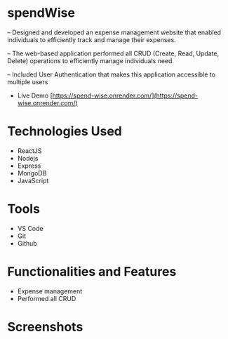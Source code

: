 # spendWise
– Designed and developed an expense management website that enabled individuals to efficiently track and manage
their expenses.

– The web-based application performed all CRUD (Create, Read, Update, Delete) operations to efficiently manage
individuals need.

– Included User Authentication that makes this application accessible to multiple users
- Live Demo [https://spend-wise.onrender.com/](https://spend-wise.onrender.com/)

# Technologies Used
- ReactJS
- Nodejs
- Express
- MongoDB
- JavaScript

# Tools
- VS Code
- Git
- Github

# Functionalities and Features

- Expense management
- Performed all CRUD

# Screenshots
